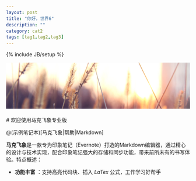 ```yaml
---
layout: post
title: "你好，世界6"
description: ""
category: cat2
tags: [tag1,tag2,tag3]
---
```

{% include JB/setup %}
<center><img class="post_content_image" src="/assets/themes/silangquan/images/banner.jpg" alt = "Banner pic"/></center><br>
# 欢迎使用马克飞象专业版

@(示例笔记本)[马克飞象|帮助|Markdown]

**马克飞象**是一款专为印象笔记（Evernote）打造的Markdown编辑器，通过精心的设计与技术实现，配合印象笔记强大的存储和同步功能，带来前所未有的书写体验。特点概述：
 <!--more-->
- **功能丰富** ：支持高亮代码块、插入 *LaTex* 公式，工作学习好帮手



